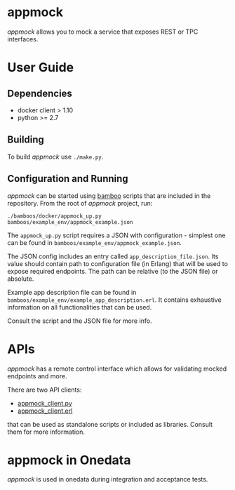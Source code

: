 # appmock
*appmock* allows you to mock a service that exposes REST or TPC interfaces.

# User Guide
## Dependencies

* docker client > 1.10
* python >= 2.7

## Building
To build *appmock* use `./make.py`.

## Configuration and Running
*appmock* can be started using [bamboo](https://github.com/onedata/bamboo) scripts that are included in the repository. From the root of *appmock* project, run:
```
./bamboos/docker/appmock_up.py bamboos/example_env/appmock_example.json
```
The `appmock_up.py` script requires a JSON with configuration - simplest one can be found in `bamboos/example_env/appmock_example.json`.
 
The JSON config includes an entry called `app_description_file.json`. Its value should contain path to configuration file (in Erlang) that will be used to expose required endpoints. The path can be relative (to the JSON file) or absolute.

Example app description file can be found in `bamboos/example_env/example_app_description.erl`.
It contains exhaustive information on all functionalities that can be used.

Consult the script and the JSON file for more info.

# APIs
*appmock* has a remote control interface which allows for validating mocked endpoints and more.

There are two API clients:
* [appmock_client.py](https://github.com/onedata/appmock/blob/master/appmock_client.py)
* [appmock_client.erl](https://github.com/onedata/appmock/blob/master/src/client/appmock_client.erl)

that can be used as standalone scripts or included as libraries. Consult them for more information.

# appmock in Onedata
*appmock* is used in onedata during integration and acceptance tests.
